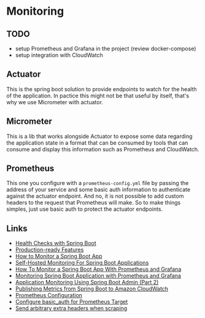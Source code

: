 # Monitoring

## TODO
- setup Prometheus and Grafana in the project (review docker-compose)
- setup integration with CloudWatch

## Actuator

This is the spring boot solution to provide endpoints to watch for the health of the application. In pactice this might not
be that useful by itself, that's why we use Micrometer with actuator.

## Micrometer

This is a lib that works alongside Actuator to expose some data regarding the application state in a format that can be consumed
by tools that can consume and display this information such as Prometheus and CloudWatch.

## Prometheus

This one you configure with a ``prometheus-config.yml`` file by passing the address of your service and some basic auth
information to authenticate against the actuator endpoint. And no, it is not possible to add custom headers to the request
that Prometheus will make. So to make things simples, just use basic auth to protect the actuator endpoints.

## Links

- [Health Checks with Spring Boot](https://reflectoring.io/spring-boot-health-check/)
- [Production-ready Features](https://docs.spring.io/spring-boot/docs/current/reference/html/actuator.html)
- [How to Monitor a Spring Boot App](https://mydeveloperplanet.com/2021/03/03/how-to-monitor-a-spring-boot-app)
- [Self-Hosted Monitoring For Spring Boot Applications](https://www.baeldung.com/spring-boot-self-hosted-monitoring)
- [How To Monitor a Spring Boot App With Prometheus and Grafana](https://betterprogramming.pub/how-to-monitor-a-spring-boot-app-with-prometheus-and-grafana-22e2338f97fc)
- [Monitoring Spring Boot Application with Prometheus and Grafana](https://refactorfirst.com/spring-boot-prometheus-grafana)
- [Application Monitoring Using Spring Boot Admin (Part 2)](https://levelup.gitconnected.com/application-monitoring-using-spring-boot-admin-part-2-ed14178c6964)
- [Publishing Metrics from Spring Boot to Amazon CloudWatch](https://reflectoring.io/spring-aws-cloudwatch/)
- [Prometheus Configuration](https://prometheus.io/docs/prometheus/latest/configuration/configuration)
- [Configure basic_auth for Prometheus Target](https://stackoverflow.com/questions/64031121/configure-basic-auth-for-prometheus-target)
- [Send arbitrary extra headers when scraping](https://github.com/prometheus/prometheus/issues/1724)